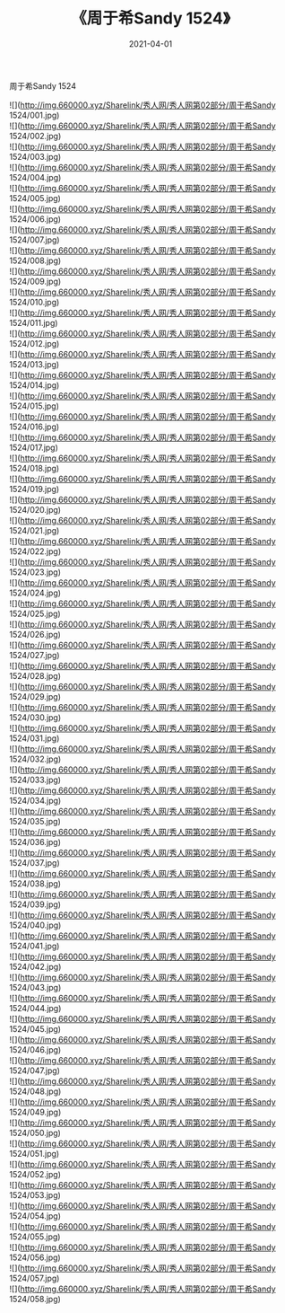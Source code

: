 ﻿---
layout: post
title:  《周于希Sandy 1524》
date:   2021-04-01
img: http://img.660000.xyz/Sharelink/秀人网/秀人网第02部分/周于希Sandy 1524/000.jpg
categories: [美女, 清纯, 唯美]
---

周于希Sandy 1524

  ![](http://img.660000.xyz/Sharelink/秀人网/秀人网第02部分/周于希Sandy 1524/001.jpg) <br> ![](http://img.660000.xyz/Sharelink/秀人网/秀人网第02部分/周于希Sandy 1524/002.jpg) <br> ![](http://img.660000.xyz/Sharelink/秀人网/秀人网第02部分/周于希Sandy 1524/003.jpg) <br> ![](http://img.660000.xyz/Sharelink/秀人网/秀人网第02部分/周于希Sandy 1524/004.jpg) <br> ![](http://img.660000.xyz/Sharelink/秀人网/秀人网第02部分/周于希Sandy 1524/005.jpg) <br> ![](http://img.660000.xyz/Sharelink/秀人网/秀人网第02部分/周于希Sandy 1524/006.jpg) <br> ![](http://img.660000.xyz/Sharelink/秀人网/秀人网第02部分/周于希Sandy 1524/007.jpg) <br> ![](http://img.660000.xyz/Sharelink/秀人网/秀人网第02部分/周于希Sandy 1524/008.jpg) <br> ![](http://img.660000.xyz/Sharelink/秀人网/秀人网第02部分/周于希Sandy 1524/009.jpg) <br> ![](http://img.660000.xyz/Sharelink/秀人网/秀人网第02部分/周于希Sandy 1524/010.jpg) <br> ![](http://img.660000.xyz/Sharelink/秀人网/秀人网第02部分/周于希Sandy 1524/011.jpg) <br> ![](http://img.660000.xyz/Sharelink/秀人网/秀人网第02部分/周于希Sandy 1524/012.jpg) <br> ![](http://img.660000.xyz/Sharelink/秀人网/秀人网第02部分/周于希Sandy 1524/013.jpg) <br> ![](http://img.660000.xyz/Sharelink/秀人网/秀人网第02部分/周于希Sandy 1524/014.jpg) <br> ![](http://img.660000.xyz/Sharelink/秀人网/秀人网第02部分/周于希Sandy 1524/015.jpg) <br> ![](http://img.660000.xyz/Sharelink/秀人网/秀人网第02部分/周于希Sandy 1524/016.jpg) <br> ![](http://img.660000.xyz/Sharelink/秀人网/秀人网第02部分/周于希Sandy 1524/017.jpg) <br> ![](http://img.660000.xyz/Sharelink/秀人网/秀人网第02部分/周于希Sandy 1524/018.jpg) <br> ![](http://img.660000.xyz/Sharelink/秀人网/秀人网第02部分/周于希Sandy 1524/019.jpg) <br> ![](http://img.660000.xyz/Sharelink/秀人网/秀人网第02部分/周于希Sandy 1524/020.jpg) <br> ![](http://img.660000.xyz/Sharelink/秀人网/秀人网第02部分/周于希Sandy 1524/021.jpg) <br> ![](http://img.660000.xyz/Sharelink/秀人网/秀人网第02部分/周于希Sandy 1524/022.jpg) <br> ![](http://img.660000.xyz/Sharelink/秀人网/秀人网第02部分/周于希Sandy 1524/023.jpg) <br> ![](http://img.660000.xyz/Sharelink/秀人网/秀人网第02部分/周于希Sandy 1524/024.jpg) <br> ![](http://img.660000.xyz/Sharelink/秀人网/秀人网第02部分/周于希Sandy 1524/025.jpg) <br> ![](http://img.660000.xyz/Sharelink/秀人网/秀人网第02部分/周于希Sandy 1524/026.jpg) <br> ![](http://img.660000.xyz/Sharelink/秀人网/秀人网第02部分/周于希Sandy 1524/027.jpg) <br> ![](http://img.660000.xyz/Sharelink/秀人网/秀人网第02部分/周于希Sandy 1524/028.jpg) <br> ![](http://img.660000.xyz/Sharelink/秀人网/秀人网第02部分/周于希Sandy 1524/029.jpg) <br> ![](http://img.660000.xyz/Sharelink/秀人网/秀人网第02部分/周于希Sandy 1524/030.jpg) <br> ![](http://img.660000.xyz/Sharelink/秀人网/秀人网第02部分/周于希Sandy 1524/031.jpg) <br> ![](http://img.660000.xyz/Sharelink/秀人网/秀人网第02部分/周于希Sandy 1524/032.jpg) <br> ![](http://img.660000.xyz/Sharelink/秀人网/秀人网第02部分/周于希Sandy 1524/033.jpg) <br> ![](http://img.660000.xyz/Sharelink/秀人网/秀人网第02部分/周于希Sandy 1524/034.jpg) <br> ![](http://img.660000.xyz/Sharelink/秀人网/秀人网第02部分/周于希Sandy 1524/035.jpg) <br> ![](http://img.660000.xyz/Sharelink/秀人网/秀人网第02部分/周于希Sandy 1524/036.jpg) <br> ![](http://img.660000.xyz/Sharelink/秀人网/秀人网第02部分/周于希Sandy 1524/037.jpg) <br> ![](http://img.660000.xyz/Sharelink/秀人网/秀人网第02部分/周于希Sandy 1524/038.jpg) <br> ![](http://img.660000.xyz/Sharelink/秀人网/秀人网第02部分/周于希Sandy 1524/039.jpg) <br> ![](http://img.660000.xyz/Sharelink/秀人网/秀人网第02部分/周于希Sandy 1524/040.jpg) <br> ![](http://img.660000.xyz/Sharelink/秀人网/秀人网第02部分/周于希Sandy 1524/041.jpg) <br> ![](http://img.660000.xyz/Sharelink/秀人网/秀人网第02部分/周于希Sandy 1524/042.jpg) <br> ![](http://img.660000.xyz/Sharelink/秀人网/秀人网第02部分/周于希Sandy 1524/043.jpg) <br> ![](http://img.660000.xyz/Sharelink/秀人网/秀人网第02部分/周于希Sandy 1524/044.jpg) <br> ![](http://img.660000.xyz/Sharelink/秀人网/秀人网第02部分/周于希Sandy 1524/045.jpg) <br> ![](http://img.660000.xyz/Sharelink/秀人网/秀人网第02部分/周于希Sandy 1524/046.jpg) <br> ![](http://img.660000.xyz/Sharelink/秀人网/秀人网第02部分/周于希Sandy 1524/047.jpg) <br> ![](http://img.660000.xyz/Sharelink/秀人网/秀人网第02部分/周于希Sandy 1524/048.jpg) <br> ![](http://img.660000.xyz/Sharelink/秀人网/秀人网第02部分/周于希Sandy 1524/049.jpg) <br> ![](http://img.660000.xyz/Sharelink/秀人网/秀人网第02部分/周于希Sandy 1524/050.jpg) <br> ![](http://img.660000.xyz/Sharelink/秀人网/秀人网第02部分/周于希Sandy 1524/051.jpg) <br> ![](http://img.660000.xyz/Sharelink/秀人网/秀人网第02部分/周于希Sandy 1524/052.jpg) <br> ![](http://img.660000.xyz/Sharelink/秀人网/秀人网第02部分/周于希Sandy 1524/053.jpg) <br> ![](http://img.660000.xyz/Sharelink/秀人网/秀人网第02部分/周于希Sandy 1524/054.jpg) <br> ![](http://img.660000.xyz/Sharelink/秀人网/秀人网第02部分/周于希Sandy 1524/055.jpg) <br> ![](http://img.660000.xyz/Sharelink/秀人网/秀人网第02部分/周于希Sandy 1524/056.jpg) <br> ![](http://img.660000.xyz/Sharelink/秀人网/秀人网第02部分/周于希Sandy 1524/057.jpg) <br> ![](http://img.660000.xyz/Sharelink/秀人网/秀人网第02部分/周于希Sandy 1524/058.jpg) <br>